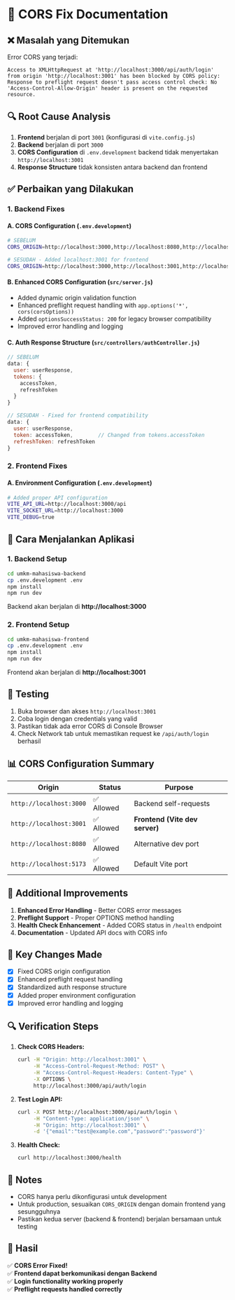 # 🔧 CORS Fix Documentation

## ❌ Masalah yang Ditemukan

Error CORS yang terjadi:
```
Access to XMLHttpRequest at 'http://localhost:3000/api/auth/login' from origin 'http://localhost:3001' has been blocked by CORS policy: Response to preflight request doesn't pass access control check: No 'Access-Control-Allow-Origin' header is present on the requested resource.
```

## 🔍 Root Cause Analysis

1. **Frontend** berjalan di port `3001` (konfigurasi di `vite.config.js`)
2. **Backend** berjalan di port `3000`
3. **CORS Configuration** di `.env.development` backend tidak menyertakan `http://localhost:3001`
4. **Response Structure** tidak konsisten antara backend dan frontend

## ✅ Perbaikan yang Dilakukan

### 1. Backend Fixes

#### A. CORS Configuration (`.env.development`)
```bash
# SEBELUM
CORS_ORIGIN=http://localhost:3000,http://localhost:8080,http://localhost:5173

# SESUDAH - Added localhost:3001 for frontend
CORS_ORIGIN=http://localhost:3000,http://localhost:3001,http://localhost:8080,http://localhost:5173
```

#### B. Enhanced CORS Configuration (`src/server.js`)
- Added dynamic origin validation function
- Enhanced preflight request handling with `app.options('*', cors(corsOptions))`
- Added `optionsSuccessStatus: 200` for legacy browser compatibility
- Improved error handling and logging

#### C. Auth Response Structure (`src/controllers/authController.js`)
```javascript
// SEBELUM
data: {
  user: userResponse,
  tokens: {
    accessToken,
    refreshToken
  }
}

// SESUDAH - Fixed for frontend compatibility
data: {
  user: userResponse,
  token: accessToken,        // Changed from tokens.accessToken
  refreshToken: refreshToken
}
```

### 2. Frontend Fixes

#### A. Environment Configuration (`.env.development`)
```bash
# Added proper API configuration
VITE_API_URL=http://localhost:3000/api
VITE_SOCKET_URL=http://localhost:3000
VITE_DEBUG=true
```

## 🚀 Cara Menjalankan Aplikasi

### 1. Backend Setup
```bash
cd umkm-mahasiswa-backend
cp .env.development .env
npm install
npm run dev
```
Backend akan berjalan di **http://localhost:3000**

### 2. Frontend Setup
```bash
cd umkm-mahasiswa-frontend
cp .env.development .env
npm install
npm run dev
```
Frontend akan berjalan di **http://localhost:3001**

## 🧪 Testing

1. Buka browser dan akses `http://localhost:3001`
2. Coba login dengan credentials yang valid
3. Pastikan tidak ada error CORS di Console Browser
4. Check Network tab untuk memastikan request ke `/api/auth/login` berhasil

## 📊 CORS Configuration Summary

| Origin | Status | Purpose |
|--------|--------|---------|
| `http://localhost:3000` | ✅ Allowed | Backend self-requests |
| `http://localhost:3001` | ✅ Allowed | **Frontend (Vite dev server)** |
| `http://localhost:8080` | ✅ Allowed | Alternative dev port |
| `http://localhost:5173` | ✅ Allowed | Default Vite port |

## 🔧 Additional Improvements

1. **Enhanced Error Handling** - Better CORS error messages
2. **Preflight Support** - Proper OPTIONS method handling
3. **Health Check Enhancement** - Added CORS status in `/health` endpoint
4. **Documentation** - Updated API docs with CORS info

## 🎯 Key Changes Made

- [x] Fixed CORS origin configuration
- [x] Enhanced preflight request handling
- [x] Standardized auth response structure
- [x] Added proper environment configuration
- [x] Improved error handling and logging

## 🔍 Verification Steps

1. **Check CORS Headers:**
   ```bash
   curl -H "Origin: http://localhost:3001" \
        -H "Access-Control-Request-Method: POST" \
        -H "Access-Control-Request-Headers: Content-Type" \
        -X OPTIONS \
        http://localhost:3000/api/auth/login
   ```

2. **Test Login API:**
   ```bash
   curl -X POST http://localhost:3000/api/auth/login \
        -H "Content-Type: application/json" \
        -H "Origin: http://localhost:3001" \
        -d '{"email":"test@example.com","password":"password"}'
   ```

3. **Health Check:**
   ```bash
   curl http://localhost:3000/health
   ```

## 📝 Notes

- CORS hanya perlu dikonfigurasi untuk development
- Untuk production, sesuaikan `CORS_ORIGIN` dengan domain frontend yang sesungguhnya
- Pastikan kedua server (backend & frontend) berjalan bersamaan untuk testing

## 🎉 Hasil

✅ **CORS Error Fixed!**  
✅ **Frontend dapat berkomunikasi dengan Backend**  
✅ **Login functionality working properly**  
✅ **Preflight requests handled correctly**
